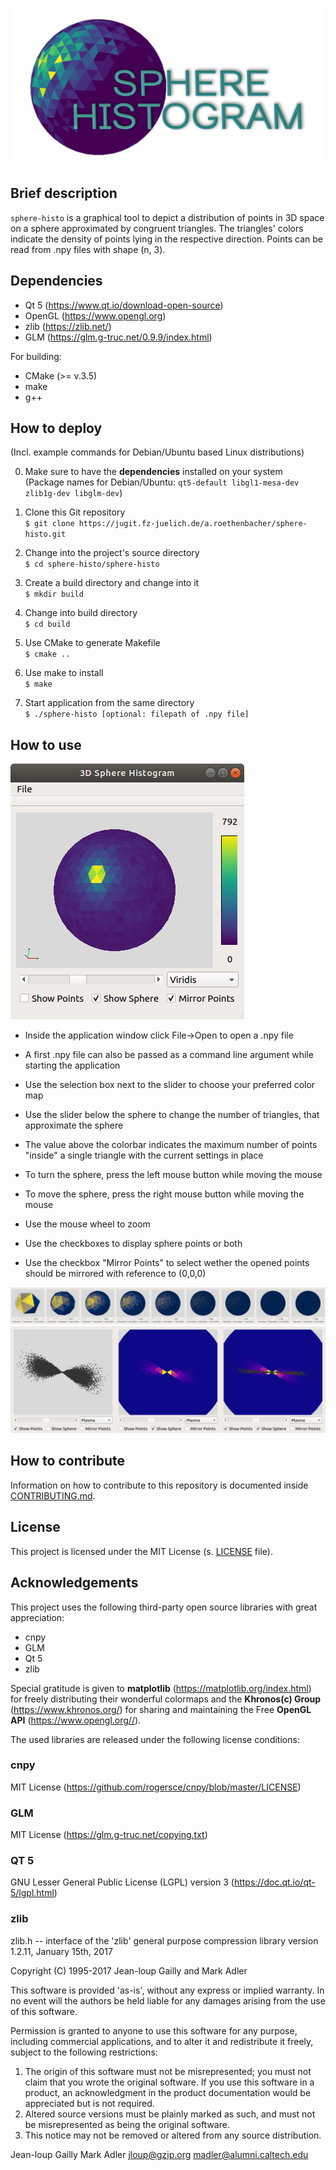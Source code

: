 ![sphere histo logo](img/preview_sphere_histo.png "Application logo")
## Brief description
`sphere-histo` is a graphical tool to depict a distribution of points in 3D space on a sphere approximated by congruent triangles. The triangles' colors indicate the density of points lying in the respective direction.
Points can be read from .npy files with shape (n, 3).

## Dependencies
- Qt 5 (https://www.qt.io/download-open-source)
- OpenGL (https://www.opengl.org)
- zlib (https://zlib.net/)
- GLM (https://glm.g-truc.net/0.9.9/index.html)

For building:
- CMake (>= v.3.5)
- make
- g++

## How to deploy 
(Incl. example commands for Debian/Ubuntu based Linux distributions)

0. Make sure to have the __dependencies__ installed on your system  
 (Package names for Debian/Ubuntu: `qt5-default libgl1-mesa-dev zlib1g-dev libglm-dev`) 

1. Clone this Git repository  
`$ git clone https://jugit.fz-juelich.de/a.roethenbacher/sphere-histo.git`

2. Change into the project's source directory  
`$ cd sphere-histo/sphere-histo`

3. Create a build directory and change into it  
`$ mkdir build`

4. Change into build directory  
`$ cd build`

5. Use CMake to generate Makefile  
`$ cmake ..`

6. Use make to install  
`$ make`

7. Start application from the same directory  
`$ ./sphere-histo [optional: filepath of .npy file]`

## How to use

![Example overview image](img/overview.png "Example of application window with open point file")

- Inside the application window click File->Open to open a .npy file
- A first .npy file can also be passed as a command line argument while starting the application
- Use the selection box next to the slider to choose your preferred color map
- Use the slider below the sphere to change the number of triangles, that approximate the sphere

- The value above the colorbar indicates the maximum number of points "inside" a single triangle with the current settings in place
- To turn the sphere, press the left mouse button while moving the mouse
- To move the sphere, press the right mouse button while moving the mouse
- Use the mouse wheel to zoom



- Use the checkboxes to display sphere points or both
- Use the checkbox "Mirror Points" to select wether the opened points should be mirrored with reference to (0,0,0)


![Slider example image](img/slider.png "Example of slider usage")
![Options example image](img/options.png "Example of display options")

## How to contribute
Information on how to contribute to this repository is documented inside [CONTRIBUTING.md](CONTRIBUTING.md).


## License
This project is licensed under the MIT License (s. [LICENSE](LICENSE) file).

## Acknowledgements

This project uses the following third-party open source libraries with great appreciation:
- cnpy
- GLM
- Qt 5
- zlib

Special gratitude is given to __matplotlib__ (https://matplotlib.org/index.html) for freely distributing their wonderful colormaps and the __Khronos(c) Group__ (https://www.khronos.org/) for sharing and maintaining the Free __OpenGL API__ (https://www.opengl.org//).

The used libraries are released under the following license conditions:

### cnpy
MIT License (https://github.com/rogersce/cnpy/blob/master/LICENSE)

### GLM
MIT License (https://glm.g-truc.net/copying.txt)

### QT 5
GNU Lesser General Public License (LGPL) version 3 (https://doc.qt.io/qt-5/lgpl.html)

### zlib
zlib.h -- interface of the 'zlib' general purpose compression library
  version 1.2.11, January 15th, 2017

  Copyright (C) 1995-2017 Jean-loup Gailly and Mark Adler

  This software is provided 'as-is', without any express or implied
  warranty.  In no event will the authors be held liable for any damages
  arising from the use of this software.

  Permission is granted to anyone to use this software for any purpose,
  including commercial applications, and to alter it and redistribute it
  freely, subject to the following restrictions:

  1. The origin of this software must not be misrepresented; you must not
     claim that you wrote the original software. If you use this software
     in a product, an acknowledgment in the product documentation would be
     appreciated but is not required.
  2. Altered source versions must be plainly marked as such, and must not be
     misrepresented as being the original software.
  3. This notice may not be removed or altered from any source distribution.

  Jean-loup Gailly        Mark Adler
  jloup@gzip.org          madler@alumni.caltech.edu


